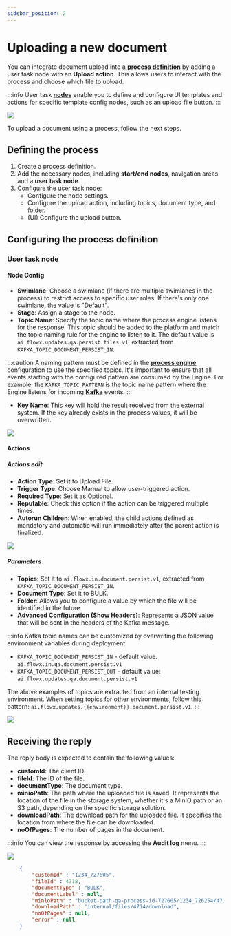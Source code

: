 ```yaml
---
sidebar_position: 2
---
```


# Uploading a new document

You can integrate document upload into a [**process definition**](../../../../../terms/flowx-process-definition) by adding a user task node with an **Upload action**. This allows users to interact with the process and choose which file to upload.

:::info
User task [**nodes**](../../../../../terms/flowx-node) enable you to define and configure UI templates and actions for specific template config nodes, such as an upload file button.
:::

![](https://s3.eu-west-1.amazonaws.com/docx.flowx.ai/platform-deep-dive/docs_upload_proc.png)

To upload a document using a process, follow the next steps.

## Defining the process

1. Create a process definition.
2. Add the necessary nodes, including **start/end nodes**, navigation areas and a **user task node**.
3. Configure the user task node:
    * Configure the node settings.
    * Configure the upload action, including topics, document type, and folder.
    * (UI) Configure the upload button.

## Configuring the process definition

### User task node

#### **Node Config**

* **Swimlane**: Choose a swimlane (if there are multiple swimlanes in the process) to restrict access to specific user roles. If there's only one swimlane, the value is "Default".
* **Stage**: Assign a stage to the node.
* **Topic Name**: Specify the topic name where the process engine listens for the response. This topic should be added to the platform and match the topic naming rule for the engine to listen to it. The default value is `ai.flowx.updates.qa.persist.files.v1`, extracted from `KAFKA_TOPIC_DOCUMENT_PERSIST_IN`.


:::caution
A naming pattern must be defined in the [**process engine**](../../../../../terms/flowxai-process-engine) configuration to use the specified topics. It's important to ensure that all events starting with the configured pattern are consumed by the Engine. For example, the `KAFKA_TOPIC_PATTERN` is the topic name pattern where the Engine listens for incoming [**Kafka**](../../../../../terms/flowx-kafka) events.
:::

* **Key Name**: This key will hold the result received from the external system. If the key already exists in the process values, it will be overwritten.

![](https://s3.eu-west-1.amazonaws.com/docx.flowx.ai/platform-deep-dive/doc_upload_file_con.png)

#### **Actions**

##### Actions edit

* **Action Type**: Set it to Upload File.
* **Trigger Type**: Choose Manual to allow user-triggered action.
* **Required Type**: Set it as Optional.
* **Reputable**: Check this option if the action can be triggered multiple times.
* **Autorun Children**: When enabled, the child actions defined as mandatory and automatic will run immediately after the parent action is finalized.

![](https://s3.eu-west-1.amazonaws.com/docx.flowx.ai/platform-deep-dive/action_edit_doc_plugin.png)

##### Parameters

* **Topics**: Set it to `ai.flowx.in.document.persist.v1`, extracted from `KAFKA_TOPIC_DOCUMENT_PERSIST_IN`.
* **Document Type**: Set it to BULK.
* **Folder**: Allows you to configure a value by which the file will be identified in the future.
* **Advanced Configuration (Show Headers)**: Represents a JSON value that will be sent in the headers of the Kafka message.

:::info
Kafka topic names can be customized by overwriting the following environment variables during deployment:

* `KAFKA_TOPIC_DOCUMENT_PERSIST_IN` - default value: `ai.flowx.in.qa.document.persist.v1`
* `KAFKA_TOPIC_DOCUMENT_PERSIST_OUT` - default value: `ai.flowx.updates.qa.document.persist.v1`

The above examples of topics are extracted from an internal testing environment. When setting topics for other environments, follow this pattern: `ai.flowx.updates.{{environment}}.document.persist.v1`.
:::

![](https://s3.eu-west-1.amazonaws.com/docx.flowx.ai/platform-deep-dive/doc_plugin_upload_param.png)


## Receiving the reply

The reply body is expected to contain the following values:

* **customId**: The client ID.
* **fileId**: The ID of the file.
* **documentType**: The document type.
* **minioPath**: The path where the uploaded file is saved. It represents the location of the file in the storage system, whether it's a MinIO path or an S3 path, depending on the specific storage solution.
* **downloadPath**: The download path for the uploaded file. It specifies the location from where the file can be downloaded.
* **noOfPages**: The number of pages in the document.

:::info
You can view the response by accessing the **Audit log** menu.
:::

![](https://s3.eu-west-1.amazonaws.com/docx.flowx.ai/platform-deep-dive/audit_log_doc_upload.png)

```json
    {
        "customId" : "1234_727605",
        "fileId" : 4718,
        "documentType" : "BULK",
        "documentLabel" : null,
        "minioPath" : "bucket-path-qa-process-id-727605/1234_726254/4718_BULK.png",
        "downloadPath" : "internal/files/4714/download",
        "noOfPages" : null,
        "error" : null
    }
```